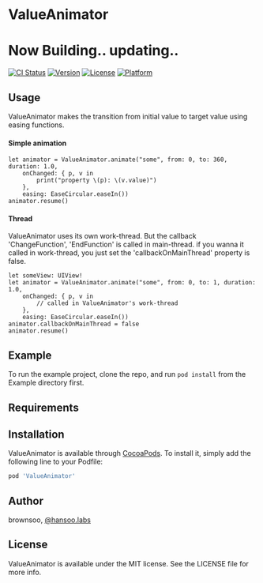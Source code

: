 # ValueAnimator

# Now Building.. updating..

[![CI Status](http://img.shields.io/travis/brownsoo/ValueAnimator.svg?style=flat)](https://travis-ci.org/brownsoo/ValueAnimator)
[![Version](https://img.shields.io/cocoapods/v/ValueAnimator.svg?style=flat)](http://cocoapods.org/pods/ValueAnimator)
[![License](https://img.shields.io/cocoapods/l/ValueAnimator.svg?style=flat)](http://cocoapods.org/pods/ValueAnimator)
[![Platform](https://img.shields.io/cocoapods/p/ValueAnimator.svg?style=flat)](http://cocoapods.org/pods/ValueAnimator)

## Usage

ValueAnimator makes the transition from initial value to target value using easing functions.

#### Simple animation

```
let animator = ValueAnimator.animate("some", from: 0, to: 360, duration: 1.0,
    onChanged: { p, v in 
        print("property \(p): \(v.value)")
    },
    easing: EaseCircular.easeIn())
animator.resume()
```

#### Thread

ValueAnimator uses its own work-thread. But the callback 'ChangeFunction', 'EndFunction' is called in main-thread. if you wanna it called in work-thread, you just set the 'callbackOnMainThread' property is false.

```
let someView: UIView!
let animator = ValueAnimator.animate("some", from: 0, to: 1, duration: 1.0,
    onChanged: { p, v in 
        // called in ValueAnimator's work-thread
    },
    easing: EaseCircular.easeIn())
animator.callbackOnMainThread = false
animator.resume()
```

## Example

To run the example project, clone the repo, and run `pod install` from the Example directory first.

## Requirements

## Installation

ValueAnimator is available through [CocoaPods](http://cocoapods.org). To install
it, simply add the following line to your Podfile:

```ruby
pod 'ValueAnimator'
```

## Author

brownsoo, [@hansoo.labs](https://twitter.com/hansoolabs)

## License

ValueAnimator is available under the MIT license. See the LICENSE file for more info.

